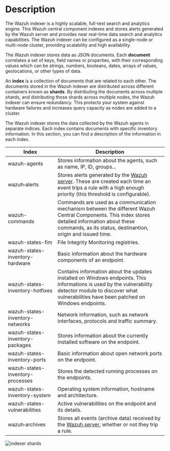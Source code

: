 # Description

The Wazuh indexer is a highly scalable, full-text search and analytics engine. This Wazuh central component indexes and stores alerts generated by the Wazuh server and provides near real-time data search and analytics capabilities. The Wazuh indexer can be configured as a single-node or multi-node cluster, providing scalability and high availability.

The Wazuh indexer stores data as JSON documents. Each **document** correlates a set of keys, field names or properties, with their corresponding values which can be strings, numbers, booleans, dates, arrays of values, geolocations, or other types of data.

An **index** is a collection of documents that are related to each other. The documents stored in the Wazuh indexer are distributed across different containers known as **shards**. By distributing the documents across multiple shards, and distributing those shards across multiple nodes, the Wazuh indexer can ensure redundancy. This protects your system against hardware failures and increases query capacity as nodes are added to a cluster.

The Wazuh indexer stores the data collected by the Wazuh agents in separate indices. Each index contains documents with specific inventory information. In this section, you can find a description of the information in each index.

| Index                            | Description                                                                                                                                                                                                                                          |
| -------------------------------- | ---------------------------------------------------------------------------------------------------------------------------------------------------------------------------------------------------------------------------------------------------- |
| wazuh-agents                     | Stores information about the agents, such as name, IP, ID, groups...                                                                                                                                                                                 |
| wazuh‑alerts                     | Stores alerts generated by the [Wazuh server](https://documentation.wazuh.com/current/getting-started/components/wazuh-server.html). These are created each time an event trips a rule with a high enough priority (this threshold is configurable). |
| wazuh-commands                   | Commands are used as a communication mechanism between the different Wazuh Central Components. This index stores detailed information about these commands, as its status, destinantion, origin and issued time.                                     |
| wazuh-states-fim                 | File Integrity Monitoring registries.                                                                                                                                                                                                                |
| wazuh-states-inventory-hardware  | Basic information about the hardware components of an endpoint.                                                                                                                                                                                      |
| wazuh-states-inventory-hotfixes  | Contains information about the updates installed on Windows endpoints. This informations is used by the vulnerability detector module to discover what vulnerabilities have been patched on Windows endpoints.                                       |
| wazuh-states-inventory-networks  | Network information, such as network interfaces, protocols and traffic summary.                                                                                                                                                                      |
| wazuh-states-inventory-packages  | Stores information about the currently installed software on the endpoint.                                                                                                                                                                           |
| wazuh-states-inventory-ports     | Basic information about open network ports on the endpoint.                                                                                                                                                                                          |
| wazuh-states-inventory-processes | Stores the detected running processes on the endpoints.                                                                                                                                                                                              |
| wazuh-states-inventory-system    | Operating system information, hostname and architecture.                                                                                                                                                                                             |
| wazuh-states-vulnerabilities     | Active vulnerabilities on the endpoint and its details.                                                                                                                                                                                              |
| wazuh‑archives                   | Stores all events (archive data) received by the [Wazuh server](https://documentation.wazuh.com/current/getting-started/components/wazuh-server.html), whether or not they trip a rule.                                                              |

![indexer shards](https://documentation.wazuh.com/current/_images/wazuh-indexer1.png)